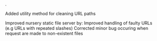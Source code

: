 .

Added utility method for cleaning URL paths

Improved nursery static file server by:
    Improved handling of faulty URLs (e.g URLs with repeated slashes)
    Corrected minor bug occuring when request are made to non-existent files

